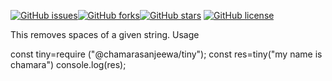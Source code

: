 [![GitHub issues](https://img.shields.io/github/issues/chamarasanjeewa/npm-try-out)](https://github.com/chamarasanjeewa/npm-try-out/issues)[![GitHub forks](https://img.shields.io/github/forks/chamarasanjeewa/npm-try-out)](https://github.com/chamarasanjeewa/npm-try-out/network)[![GitHub stars](https://img.shields.io/github/stars/chamarasanjeewa/npm-try-out)](https://github.com/chamarasanjeewa/npm-try-out/stargazers)
[![GitHub license](https://img.shields.io/github/license/chamarasanjeewa/npm-try-out)](https://github.com/chamarasanjeewa/npm-try-out)

This removes spaces of a given string.
 Usage
 
const tiny=require ("@chamarasanjeewa/tiny");
const res=tiny("my name is chamara")
console.log(res);

